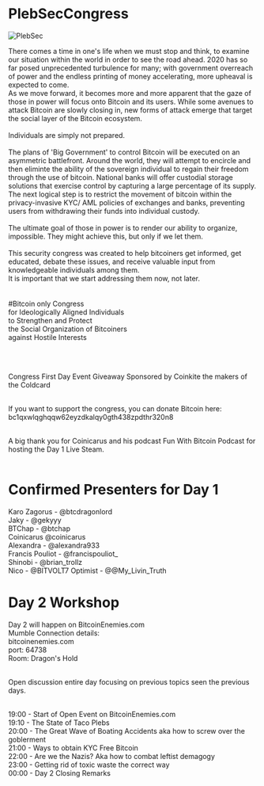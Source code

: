 # PlebSecCongress

<img src="https://raw.githubusercontent.com/karozagorus/PlebSecurityCongress/master/plebsec.jpg" alt="PlebSec">

There comes a time in one's life when we must stop and think, to examine our situation within the world in order to see the road ahead. 2020 has so far posed unprecedented turbulence for many; with government overreach of power and the endless printing of money accelerating, more upheaval is expected to come.<br>
As we move forward, it becomes more and more apparent that the gaze of those in power will focus onto Bitcoin and its users. While some avenues to attack Bitcoin are slowly closing in, new forms of attack emerge that target the social layer of the Bitcoin ecosystem.<br>
<br>
Individuals are simply not prepared.<br>
<br>
The plans of 'Big Government' to control Bitcoin will be executed on an asymmetric battlefront. Around the world, they will attempt to encircle and then eliminte the ability of the sovereign individual to regain their freedom through the use of bitcoin. National banks will offer custodial storage solutions that exercise control by capturing a large percentage of its supply. The next logical step is to restrict the movement of bitcoin within the privacy-invasive KYC/ AML policies of exchanges and banks, preventing users from withdrawing their funds into individual custody.<br>
<br>
The ultimate goal of those in power is to render our ability to organize, impossible. They might achieve this, but only if we let them.<br>
<br>
This security congress was created to help bitcoiners get informed, get educated, debate these issues, and receive valuable input from knowledgeable individuals among them.<br>
It is important that we start addressing them now, not later.<br>
<br>
<br>
#Bitcoin only Congress<br>
for Ideologically Aligned Individuals<br>
to Strengthen and Protect<br>
the Social Organization of Bitcoiners<br>
against Hostile Interests<br>

<br><br>

Congress First Day Event Giveaway Sponsored by Coinkite the makers of the Coldcard<br><br>

If you want to support the congress, you can donate Bitcoin here:<br>
bc1qxwlqghqqw62eyzdkalqy0gth438zpdthr320n8<br><br>

A big thank you for Coinicarus and his podcast Fun With Bitcoin Podcast for hosting the Day 1 Live Steam.<br><br>

# Confirmed Presenters for Day 1<br>
Karo Zagorus - @btcdragonlord<br>
Jaky - @gekyyy<br>
BTChap - @btchap<br>
Coinicarus @coinicarus<br>
Alexandra - @alexandra933<br>
Francis Pouliot - @francispouliot_<br>
Shinobi - @brian_trollz <br>
Nico - @BITVOLT7
Optimist - @@My_Livin_Truth <br>

# Day 2 Workshop

Day 2 will happen on BitcoinEnemies.com <br>
Mumble Connection details: <br>
bitcoinenemies.com<br>
port: 64738<br>
Room: Dragon's Hold<br><br>

Open discussion entire day focusing on previous topics seen the previous days.<br><br>

19:00 - Start of Open Event on BitcoinEnemies.com<br>
19:10 - The State of Taco Plebs<br>
20:00 - The Great Wave of Boating Accidents aka how to screw over the goblerment<br>
21:00 - Ways to obtain KYC Free Bitcoin<br>
22:00 - Are we the Nazis? Aka how to combat leftist demagogy<br>
23:00 - Getting rid of toxic waste the correct way<br>
00:00 - Day 2 Closing Remarks<br>
